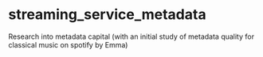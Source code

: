 # streaming_service_metadata
Research into metadata capital (with an initial study of metadata quality for classical music on spotify by Emma)
